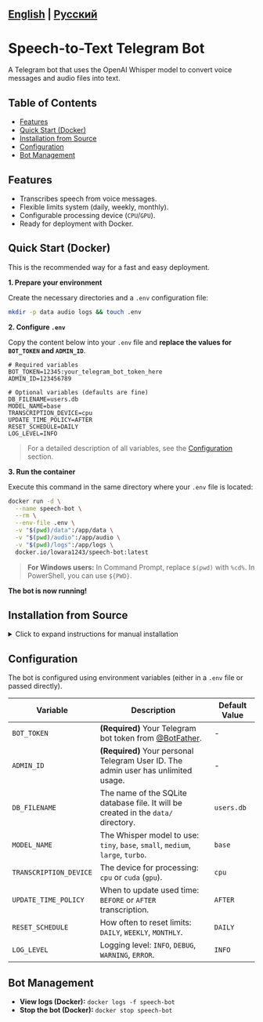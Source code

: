 [English](README.md) | [Русский](README.ru.md)
---

# Speech-to-Text Telegram Bot

A Telegram bot that uses the OpenAI Whisper model to convert voice messages and audio files into text.

## Table of Contents
- [Features](#features)
- [Quick Start (Docker)](#quick-start-docker)
- [Installation from Source](#installation-from-source)
- [Configuration](#configuration)
- [Bot Management](#bot-management)

## Features

-   Transcribes speech from voice messages.
-   Flexible limits system (daily, weekly, monthly).
-   Configurable processing device (`CPU`/`GPU`).
-   Ready for deployment with Docker.

## Quick Start (Docker)

This is the recommended way for a fast and easy deployment.

**1. Prepare your environment**

Create the necessary directories and a `.env` configuration file:

```bash
mkdir -p data audio logs && touch .env
```

**2. Configure `.env`**

Copy the content below into your `.env` file and **replace the values for `BOT_TOKEN` and `ADMIN_ID`**.

```env
# Required variables
BOT_TOKEN=12345:your_telegram_bot_token_here
ADMIN_ID=123456789

# Optional variables (defaults are fine)
DB_FILENAME=users.db
MODEL_NAME=base
TRANSCRIPTION_DEVICE=cpu
UPDATE_TIME_POLICY=AFTER
RESET_SCHEDULE=DAILY
LOG_LEVEL=INFO
```
> For a detailed description of all variables, see the [Configuration](#configuration) section.

**3. Run the container**

Execute this command in the same directory where your `.env` file is located:

```bash
docker run -d \
  --name speech-bot \
  --rm \
  --env-file .env \
  -v "$(pwd)/data":/app/data \
  -v "$(pwd)/audio":/app/audio \
  -v "$(pwd)/logs":/app/logs \
  docker.io/lowara1243/speech-bot:latest
```
> **For Windows users:** In Command Prompt, replace `$(pwd)` with `%cd%`. In PowerShell, you can use `${PWD}`.

**The bot is now running!**

## Installation from Source

<details>
<summary>Click to expand instructions for manual installation</summary>

This method is suitable for development or if you prefer not to use Docker.

**1. Clone the repository**
```bash
git clone https://github.com/Lowara1243/speech-bot.git
cd speech-bot
```

**2. Create a virtual environment and install dependencies**

Choose one of the following methods:

*   **Using `uv` (recommended):**
    ```bash
    # This will create a .venv and install dependencies
    uv pip install -r requirements.txt
    ```
*   **Using `pip`:**
    ```bash
    python -m venv venv
    pip install -r requirements.txt
    ```

**3. Activate the environment**

*   **macOS / Linux:** `source .venv/bin/activate` (or `venv/` if you used `pip`)
*   **Windows:** `.venv\Scripts\activate` (or `venv\`)

**4. Configure environment variables**

Copy `.env.example` to `.env` and fill in your values.
```bash
cp .env.example .env
```
> For a description of all variables, see the [Configuration](#configuration) section.

**5. Run the bot**
```bash
python main.py
```

</details>

## Configuration

The bot is configured using environment variables (either in a `.env` file or passed directly).

| Variable               | Description                                                                        | Default Value |
|------------------------|------------------------------------------------------------------------------------|---------------|
| `BOT_TOKEN`            | **(Required)** Your Telegram bot token from [@BotFather](https://t.me/BotFather).  | -             |
| `ADMIN_ID`             | **(Required)** Your personal Telegram User ID. The admin user has unlimited usage. | -             |
| `DB_FILENAME`          | The name of the SQLite database file. It will be created in the `data/` directory. | `users.db`    |
| `MODEL_NAME`           | The Whisper model to use: `tiny`, `base`, `small`, `medium`, `large`, `turbo`.     | `base`        |
| `TRANSCRIPTION_DEVICE` | The device for processing: `cpu` or `cuda` (`gpu`).                                | `cpu`         |
| `UPDATE_TIME_POLICY`   | When to update used time: `BEFORE` or `AFTER` transcription.                       | `AFTER`       |
| `RESET_SCHEDULE`       | How often to reset limits: `DAILY`, `WEEKLY`, `MONTHLY`.                           | `DAILY`       |
| `LOG_LEVEL`            | Logging level: `INFO`, `DEBUG`, `WARNING`, `ERROR`.                                | `INFO`        |


## Bot Management

- **View logs (Docker):** `docker logs -f speech-bot`
- **Stop the bot (Docker):** `docker stop speech-bot`
